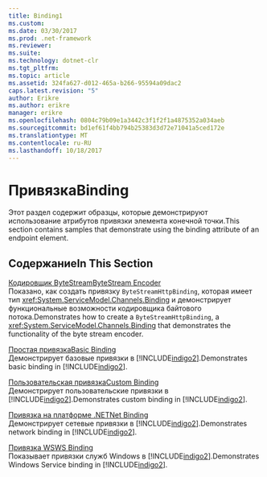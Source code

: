 ```yaml
---
title: Binding1
ms.custom: 
ms.date: 03/30/2017
ms.prod: .net-framework
ms.reviewer: 
ms.suite: 
ms.technology: dotnet-clr
ms.tgt_pltfrm: 
ms.topic: article
ms.assetid: 324fa627-d012-465a-b266-95594a09dac2
caps.latest.revision: "5"
author: Erikre
ms.author: erikre
manager: erikre
ms.openlocfilehash: 0804c79b09e1a3442c3f1f2f1a4875352a034aeb
ms.sourcegitcommit: bd1ef61f4bb794b25383d3d72e71041a5ced172e
ms.translationtype: MT
ms.contentlocale: ru-RU
ms.lasthandoff: 10/18/2017
---
```

# <a name="binding"></a><span data-ttu-id="d8929-102">Привязка</span><span class="sxs-lookup"><span data-stu-id="d8929-102">Binding</span></span>
<span data-ttu-id="d8929-103">Этот раздел содержит образцы, которые демонстрируют использование атрибутов привязки элемента конечной точки.</span><span class="sxs-lookup"><span data-stu-id="d8929-103">This section contains samples that demonstrate using the binding attribute of an endpoint element.</span></span>  
  
## <a name="in-this-section"></a><span data-ttu-id="d8929-104">Содержание</span><span class="sxs-lookup"><span data-stu-id="d8929-104">In This Section</span></span>  
 [<span data-ttu-id="d8929-105">Кодировщик ByteStream</span><span class="sxs-lookup"><span data-stu-id="d8929-105">ByteStream Encoder</span></span>](../../../../docs/framework/wcf/samples/bytestream-encoder.md)  
 <span data-ttu-id="d8929-106">Показано, как создать привязку `ByteStreamHttpBinding`, которая имеет тип <xref:System.ServiceModel.Channels.Binding> и демонстрирует функциональные возможности кодировщика байтового потока.</span><span class="sxs-lookup"><span data-stu-id="d8929-106">Demonstrates how to create a `ByteStreamHttpBinding`, a <xref:System.ServiceModel.Channels.Binding> that demonstrates the functionality of the byte stream encoder.</span></span>  
  
 [<span data-ttu-id="d8929-107">Простая привязка</span><span class="sxs-lookup"><span data-stu-id="d8929-107">Basic Binding</span></span>](../../../../docs/framework/wcf/samples/basic-binding.md)  
 <span data-ttu-id="d8929-108">Демонстрирует базовые привязки в [!INCLUDE[indigo2](../../../../includes/indigo2-md.md)].</span><span class="sxs-lookup"><span data-stu-id="d8929-108">Demonstrates basic binding in [!INCLUDE[indigo2](../../../../includes/indigo2-md.md)].</span></span>  
  
 [<span data-ttu-id="d8929-109">Пользовательская привязка</span><span class="sxs-lookup"><span data-stu-id="d8929-109">Custom Binding</span></span>](../../../../docs/framework/wcf/samples/custom-binding.md)  
 <span data-ttu-id="d8929-110">Демонстрирует пользовательские привязки в [!INCLUDE[indigo2](../../../../includes/indigo2-md.md)].</span><span class="sxs-lookup"><span data-stu-id="d8929-110">Demonstrates custom binding in [!INCLUDE[indigo2](../../../../includes/indigo2-md.md)].</span></span>  
  
 [<span data-ttu-id="d8929-111">Привязка на платформе .NET</span><span class="sxs-lookup"><span data-stu-id="d8929-111">Net Binding</span></span>](../../../../docs/framework/wcf/samples/net-binding.md)  
 <span data-ttu-id="d8929-112">Демонстрирует сетевые привязки в [!INCLUDE[indigo2](../../../../includes/indigo2-md.md)].</span><span class="sxs-lookup"><span data-stu-id="d8929-112">Demonstrates network binding in [!INCLUDE[indigo2](../../../../includes/indigo2-md.md)].</span></span>  
  
 [<span data-ttu-id="d8929-113">Привязка WS</span><span class="sxs-lookup"><span data-stu-id="d8929-113">WS Binding</span></span>](../../../../docs/framework/wcf/samples/ws-binding.md)  
 <span data-ttu-id="d8929-114">Показывает привязки служб Windows в [!INCLUDE[indigo2](../../../../includes/indigo2-md.md)].</span><span class="sxs-lookup"><span data-stu-id="d8929-114">Demonstrates Windows Service binding in [!INCLUDE[indigo2](../../../../includes/indigo2-md.md)].</span></span>

